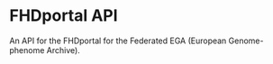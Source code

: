# FHDportal API

An API for the FHDportal for the Federated EGA (European Genome-phenome Archive).

